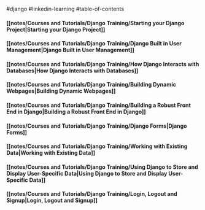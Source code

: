 #django #linkedin-learning #table-of-contents

#### [[notes/Courses and Tutorials/Django Training/Starting your Django Project|Starting your Django Project]]

#### [[notes/Courses and Tutorials/Django Training/Django Built in User Management|Django Built in User Management]]

#### [[notes/Courses and Tutorials/Django Training/How Django Interacts with Databases|How Django Interacts with Databases]]

#### [[notes/Courses and Tutorials/Django Training/Building Dynamic Webpages|Building Dynamic Webpages]]

#### [[notes/Courses and Tutorials/Django Training/Building a Robust Front End in Django|Building a Robust Front End in Django]]

#### [[notes/Courses and Tutorials/Django Training/Django Forms|Django Forms]]

#### [[notes/Courses and Tutorials/Django Training/Working with Existing Data|Working with Existing Data]]

#### [[notes/Courses and Tutorials/Django Training/Using Django to Store and Display User-Specific Data|Using Django to Store and Display User-Specific Data]]

#### [[notes/Courses and Tutorials/Django Training/Login, Logout and Signup|Login, Logout and Signup]]